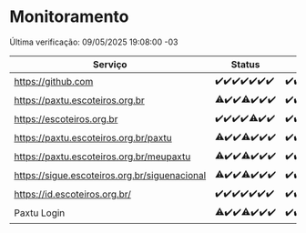 # Monitoramento

Última verificação: 09/05/2025 19:08:00 -03

|Serviço|Status|Últimas 24h|
|---|---|---|
|https://github.com|<span title="2025-05-02: OK=23">✔️</span><span title="2025-05-03: OK=23">✔️</span><span title="2025-05-04: OK=23">✔️</span><span title="2025-05-05: OK=23">✔️</span><span title="2025-05-06: OK=23">✔️</span><span title="2025-05-07: OK=23">✔️</span><span title="2025-05-08: OK=21">✔️</span>|<span title="08/05/2025 19:08:00 -03 : 200">✔️</span><span title="08/05/2025 20:09:00 -03 : 200">✔️</span><span title="08/05/2025 21:46:00 -03 : 200">✔️</span><span title="08/05/2025 23:26:00 -03 : 200">✔️</span><span title="09/05/2025 00:34:00 -03 : 200">✔️</span><span title="09/05/2025 01:13:00 -03 : 200">✔️</span><span title="09/05/2025 02:10:00 -03 : 200">✔️</span><span title="09/05/2025 03:14:00 -03 : 200">✔️</span><span title="09/05/2025 04:09:00 -03 : 200">✔️</span><span title="09/05/2025 05:13:00 -03 : 200">✔️</span><span title="09/05/2025 06:10:00 -03 : 200">✔️</span><span title="09/05/2025 07:10:00 -03 : 200">✔️</span><span title="09/05/2025 08:07:00 -03 : 200">✔️</span><span title="09/05/2025 09:17:00 -03 : 200">✔️</span><span title="09/05/2025 10:21:00 -03 : 200">✔️</span><span title="09/05/2025 11:09:00 -03 : 200">✔️</span><span title="09/05/2025 12:09:00 -03 : 200">✔️</span><span title="09/05/2025 13:11:00 -03 : 200">✔️</span><span title="09/05/2025 14:08:00 -03 : 200">✔️</span><span title="09/05/2025 15:12:00 -03 : 200">✔️</span><span title="09/05/2025 16:07:00 -03 : 200">✔️</span><span title="09/05/2025 17:10:00 -03 : 200">✔️</span><span title="09/05/2025 18:08:00 -03 : 200">✔️</span><span title="09/05/2025 19:08:00 -03 : 200">✔️</span>|
|https://paxtu.escoteiros.org.br|<span title="2025-05-02: OK=22, Falhas=1">⚠️</span><span title="2025-05-03: OK=23">✔️</span><span title="2025-05-04: OK=23">✔️</span><span title="2025-05-05: OK=22, Falhas=1">⚠️</span><span title="2025-05-06: OK=23">✔️</span><span title="2025-05-07: OK=23">✔️</span><span title="2025-05-08: OK=21">✔️</span>|<span title="08/05/2025 19:08:00 -03 : 200">✔️</span><span title="08/05/2025 20:09:00 -03 : 200">✔️</span><span title="08/05/2025 21:46:00 -03 : 200">✔️</span><span title="08/05/2025 23:26:00 -03 : 200">✔️</span><span title="09/05/2025 00:34:00 -03 : 200">✔️</span><span title="09/05/2025 01:13:00 -03 : 200">✔️</span><span title="09/05/2025 02:10:00 -03 : 200">✔️</span><span title="09/05/2025 03:14:00 -03 : 200">✔️</span><span title="09/05/2025 04:09:00 -03 : 200">✔️</span><span title="09/05/2025 05:13:00 -03 : 200">✔️</span><span title="09/05/2025 06:10:00 -03 : 200">✔️</span><span title="09/05/2025 07:10:00 -03 : 200">✔️</span><span title="09/05/2025 08:07:00 -03 : 200">✔️</span><span title="09/05/2025 09:17:00 -03 : 200">✔️</span><span title="09/05/2025 10:21:00 -03 : 200">✔️</span><span title="09/05/2025 11:09:00 -03 : 200">✔️</span><span title="09/05/2025 12:09:00 -03 : 200">✔️</span><span title="09/05/2025 13:11:00 -03 : 200">✔️</span><span title="09/05/2025 14:08:00 -03 : 200">✔️</span><span title="09/05/2025 15:12:00 -03 : 200">✔️</span><span title="09/05/2025 16:07:00 -03 : 200">✔️</span><span title="09/05/2025 17:10:00 -03 : 200">✔️</span><span title="09/05/2025 18:08:00 -03 : 200">✔️</span><span title="09/05/2025 19:08:00 -03 : 200">✔️</span>|
|https://escoteiros.org.br|<span title="2025-05-02: OK=23">✔️</span><span title="2025-05-03: OK=23">✔️</span><span title="2025-05-04: OK=23">✔️</span><span title="2025-05-05: OK=23">✔️</span><span title="2025-05-06: OK=22, Falhas=1">⚠️</span><span title="2025-05-07: OK=23">✔️</span><span title="2025-05-08: OK=21">✔️</span>|<span title="08/05/2025 19:08:00 -03 : 200">✔️</span><span title="08/05/2025 20:09:00 -03 : 200">✔️</span><span title="08/05/2025 21:46:00 -03 : 200">✔️</span><span title="08/05/2025 23:26:00 -03 : 200">✔️</span><span title="09/05/2025 00:34:00 -03 : 200">✔️</span><span title="09/05/2025 01:13:00 -03 : 200">✔️</span><span title="09/05/2025 02:10:00 -03 : 200">✔️</span><span title="09/05/2025 03:14:00 -03 : 200">✔️</span><span title="09/05/2025 04:09:00 -03 : 200">✔️</span><span title="09/05/2025 05:13:00 -03 : 200">✔️</span><span title="09/05/2025 06:10:00 -03 : 200">✔️</span><span title="09/05/2025 07:10:00 -03 : 200">✔️</span><span title="09/05/2025 08:07:00 -03 : 200">✔️</span><span title="09/05/2025 09:17:00 -03 : 200">✔️</span><span title="09/05/2025 10:21:00 -03 : 200">✔️</span><span title="09/05/2025 11:09:00 -03 : 200">✔️</span><span title="09/05/2025 12:09:00 -03 : 200">✔️</span><span title="09/05/2025 13:11:00 -03 : 200">✔️</span><span title="09/05/2025 14:08:00 -03 : 200">✔️</span><span title="09/05/2025 15:12:00 -03 : 200">✔️</span><span title="09/05/2025 16:07:00 -03 : 200">✔️</span><span title="09/05/2025 17:10:00 -03 : 200">✔️</span><span title="09/05/2025 18:08:00 -03 : 200">✔️</span><span title="09/05/2025 19:08:00 -03 : 200">✔️</span>|
|https://paxtu.escoteiros.org.br/paxtu|<span title="2025-05-02: OK=22, Falhas=1">⚠️</span><span title="2025-05-03: OK=23">✔️</span><span title="2025-05-04: OK=23">✔️</span><span title="2025-05-05: OK=22, Falhas=1">⚠️</span><span title="2025-05-06: OK=23">✔️</span><span title="2025-05-07: OK=23">✔️</span><span title="2025-05-08: OK=21">✔️</span>|<span title="08/05/2025 19:08:00 -03 : 200">✔️</span><span title="08/05/2025 20:09:00 -03 : 200">✔️</span><span title="08/05/2025 21:46:00 -03 : 200">✔️</span><span title="08/05/2025 23:26:00 -03 : 200">✔️</span><span title="09/05/2025 00:34:00 -03 : 200">✔️</span><span title="09/05/2025 01:13:00 -03 : 200">✔️</span><span title="09/05/2025 02:10:00 -03 : 200">✔️</span><span title="09/05/2025 03:14:00 -03 : 200">✔️</span><span title="09/05/2025 04:09:00 -03 : 200">✔️</span><span title="09/05/2025 05:13:00 -03 : 200">✔️</span><span title="09/05/2025 06:10:00 -03 : 200">✔️</span><span title="09/05/2025 07:10:00 -03 : 200">✔️</span><span title="09/05/2025 08:07:00 -03 : 200">✔️</span><span title="09/05/2025 09:17:00 -03 : 200">✔️</span><span title="09/05/2025 10:21:00 -03 : 200">✔️</span><span title="09/05/2025 11:09:00 -03 : 200">✔️</span><span title="09/05/2025 12:09:00 -03 : 200">✔️</span><span title="09/05/2025 13:11:00 -03 : 200">✔️</span><span title="09/05/2025 14:08:00 -03 : 200">✔️</span><span title="09/05/2025 15:12:00 -03 : 200">✔️</span><span title="09/05/2025 16:07:00 -03 : 200">✔️</span><span title="09/05/2025 17:10:00 -03 : 200">✔️</span><span title="09/05/2025 18:08:00 -03 : 200">✔️</span><span title="09/05/2025 19:08:00 -03 : 200">✔️</span>|
|https://paxtu.escoteiros.org.br/meupaxtu|<span title="2025-05-02: OK=22, Falhas=1">⚠️</span><span title="2025-05-03: OK=23">✔️</span><span title="2025-05-04: OK=23">✔️</span><span title="2025-05-05: OK=22, Falhas=1">⚠️</span><span title="2025-05-06: OK=23">✔️</span><span title="2025-05-07: OK=23">✔️</span><span title="2025-05-08: OK=21">✔️</span>|<span title="08/05/2025 19:08:00 -03 : 200">✔️</span><span title="08/05/2025 20:09:00 -03 : 200">✔️</span><span title="08/05/2025 21:46:00 -03 : 200">✔️</span><span title="08/05/2025 23:26:00 -03 : 200">✔️</span><span title="09/05/2025 00:34:00 -03 : 200">✔️</span><span title="09/05/2025 01:13:00 -03 : 200">✔️</span><span title="09/05/2025 02:10:00 -03 : 200">✔️</span><span title="09/05/2025 03:14:00 -03 : 200">✔️</span><span title="09/05/2025 04:09:00 -03 : 200">✔️</span><span title="09/05/2025 05:13:00 -03 : 200">✔️</span><span title="09/05/2025 06:10:00 -03 : 200">✔️</span><span title="09/05/2025 07:10:00 -03 : 200">✔️</span><span title="09/05/2025 08:07:00 -03 : 200">✔️</span><span title="09/05/2025 09:17:00 -03 : 200">✔️</span><span title="09/05/2025 10:21:00 -03 : 200">✔️</span><span title="09/05/2025 11:09:00 -03 : 200">✔️</span><span title="09/05/2025 12:09:00 -03 : 200">✔️</span><span title="09/05/2025 13:11:00 -03 : 200">✔️</span><span title="09/05/2025 14:08:00 -03 : 200">✔️</span><span title="09/05/2025 15:12:00 -03 : 200">✔️</span><span title="09/05/2025 16:07:00 -03 : 200">✔️</span><span title="09/05/2025 17:10:00 -03 : 200">✔️</span><span title="09/05/2025 18:08:00 -03 : 200">✔️</span><span title="09/05/2025 19:08:00 -03 : 200">✔️</span>|
|https://sigue.escoteiros.org.br/siguenacional|<span title="2025-05-02: OK=22, Falhas=1">⚠️</span><span title="2025-05-03: OK=23">✔️</span><span title="2025-05-04: OK=23">✔️</span><span title="2025-05-05: OK=22, Falhas=1">⚠️</span><span title="2025-05-06: OK=23">✔️</span><span title="2025-05-07: OK=23">✔️</span><span title="2025-05-08: OK=21">✔️</span>|<span title="08/05/2025 19:08:00 -03 : 200">✔️</span><span title="08/05/2025 20:09:00 -03 : 200">✔️</span><span title="08/05/2025 21:46:00 -03 : 200">✔️</span><span title="08/05/2025 23:26:00 -03 : 200">✔️</span><span title="09/05/2025 00:34:00 -03 : 200">✔️</span><span title="09/05/2025 01:13:00 -03 : 200">✔️</span><span title="09/05/2025 02:10:00 -03 : 200">✔️</span><span title="09/05/2025 03:14:00 -03 : 200">✔️</span><span title="09/05/2025 04:09:00 -03 : 200">✔️</span><span title="09/05/2025 05:13:00 -03 : 200">✔️</span><span title="09/05/2025 06:10:00 -03 : 200">✔️</span><span title="09/05/2025 07:10:00 -03 : 200">✔️</span><span title="09/05/2025 08:07:00 -03 : 200">✔️</span><span title="09/05/2025 09:17:00 -03 : 200">✔️</span><span title="09/05/2025 10:21:00 -03 : 200">✔️</span><span title="09/05/2025 11:09:00 -03 : 200">✔️</span><span title="09/05/2025 12:09:00 -03 : 200">✔️</span><span title="09/05/2025 13:11:00 -03 : 200">✔️</span><span title="09/05/2025 14:08:00 -03 : 200">✔️</span><span title="09/05/2025 15:12:00 -03 : 200">✔️</span><span title="09/05/2025 16:07:00 -03 : 200">✔️</span><span title="09/05/2025 17:10:00 -03 : 200">✔️</span><span title="09/05/2025 18:08:00 -03 : 200">✔️</span><span title="09/05/2025 19:08:00 -03 : 200">✔️</span>|
|https://id.escoteiros.org.br/|<span title="2025-05-02: OK=23">✔️</span><span title="2025-05-03: OK=23">✔️</span><span title="2025-05-04: OK=23">✔️</span><span title="2025-05-05: OK=23">✔️</span><span title="2025-05-06: OK=23">✔️</span><span title="2025-05-07: OK=23">✔️</span><span title="2025-05-08: OK=21">✔️</span>|<span title="08/05/2025 19:08:00 -03 : 200">✔️</span><span title="08/05/2025 20:09:00 -03 : 200">✔️</span><span title="08/05/2025 21:46:00 -03 : 200">✔️</span><span title="08/05/2025 23:26:00 -03 : 200">✔️</span><span title="09/05/2025 00:34:00 -03 : 200">✔️</span><span title="09/05/2025 01:13:00 -03 : 200">✔️</span><span title="09/05/2025 02:10:00 -03 : 200">✔️</span><span title="09/05/2025 03:14:00 -03 : 200">✔️</span><span title="09/05/2025 04:09:00 -03 : 200">✔️</span><span title="09/05/2025 05:13:00 -03 : 200">✔️</span><span title="09/05/2025 06:10:00 -03 : 200">✔️</span><span title="09/05/2025 07:10:00 -03 : 200">✔️</span><span title="09/05/2025 08:07:00 -03 : 200">✔️</span><span title="09/05/2025 09:17:00 -03 : 200">✔️</span><span title="09/05/2025 10:21:00 -03 : 200">✔️</span><span title="09/05/2025 11:09:00 -03 : 200">✔️</span><span title="09/05/2025 12:09:00 -03 : 200">✔️</span><span title="09/05/2025 13:11:00 -03 : 200">✔️</span><span title="09/05/2025 14:08:00 -03 : 200">✔️</span><span title="09/05/2025 15:12:00 -03 : 200">✔️</span><span title="09/05/2025 16:07:00 -03 : 200">✔️</span><span title="09/05/2025 17:10:00 -03 : 200">✔️</span><span title="09/05/2025 18:08:00 -03 : 200">✔️</span><span title="09/05/2025 19:08:00 -03 : 200">✔️</span>|
|Paxtu Login|<span title="2025-05-02: OK=22, Falhas=1">⚠️</span><span title="2025-05-03: OK=23">✔️</span><span title="2025-05-04: OK=23">✔️</span><span title="2025-05-05: OK=22, Falhas=1">⚠️</span><span title="2025-05-06: OK=23">✔️</span><span title="2025-05-07: OK=23">✔️</span><span title="2025-05-08: OK=21">✔️</span>|<span title="08/05/2025 19:08:00 -03 : 200">✔️</span><span title="08/05/2025 20:09:00 -03 : 200">✔️</span><span title="08/05/2025 21:46:00 -03 : 200">✔️</span><span title="08/05/2025 23:26:00 -03 : 200">✔️</span><span title="09/05/2025 00:34:00 -03 : 200">✔️</span><span title="09/05/2025 01:13:00 -03 : 200">✔️</span><span title="09/05/2025 02:10:00 -03 : 200">✔️</span><span title="09/05/2025 03:14:00 -03 : 200">✔️</span><span title="09/05/2025 04:09:00 -03 : 200">✔️</span><span title="09/05/2025 05:13:00 -03 : 200">✔️</span><span title="09/05/2025 06:10:00 -03 : 200">✔️</span><span title="09/05/2025 07:10:00 -03 : 200">✔️</span><span title="09/05/2025 08:07:00 -03 : 200">✔️</span><span title="09/05/2025 09:17:00 -03 : 200">✔️</span><span title="09/05/2025 10:21:00 -03 : 200">✔️</span><span title="09/05/2025 11:09:00 -03 : 200">✔️</span><span title="09/05/2025 12:09:00 -03 : 200">✔️</span><span title="09/05/2025 13:11:00 -03 : 200">✔️</span><span title="09/05/2025 14:08:00 -03 : 200">✔️</span><span title="09/05/2025 15:12:00 -03 : 200">✔️</span><span title="09/05/2025 16:07:00 -03 : 200">✔️</span><span title="09/05/2025 17:10:00 -03 : 200">✔️</span><span title="09/05/2025 18:08:00 -03 : 200">✔️</span><span title="09/05/2025 19:08:00 -03 : 200">✔️</span>|
